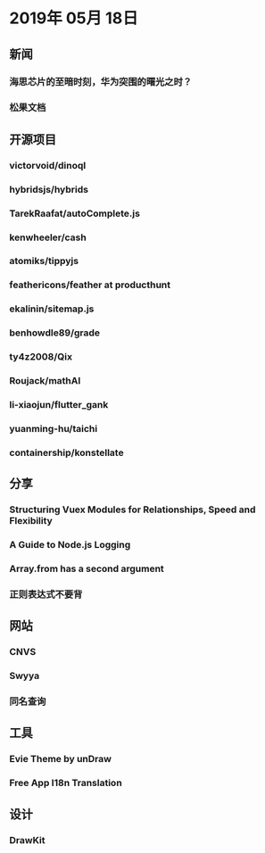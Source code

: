 # 2019年 05月 18日

## 新闻

### 海思芯片的至暗时刻，华为突围的曙光之时？

<daily-item
  url="https://www.infoq.cn/article/Qttukqg7qlkHZFT3k*px"/>

### 松果文档

<daily-item
  note="锤子孵化在线协作「松果文档」公测"
  url="https://www.sg.work/"/>

## 开源项目

### victorvoid/dinoql

<daily-item
  note="在 JavaScript 上进行 GraphQL 查询"
  url="https://github.com/victorvoid/dinoql"
  lang="JavaScript"
  watch="13"
  star="803"
  fork="15"
  :is-chinese="false"/>

### hybridsjs/hybrids

<daily-item
  note="从纯对象和函数创建 Web 组件的 UI 库"
  url="https://github.com/hybridsjs/hybrids"
  lang="JavaScript"
  watch="30"
  star="1222"
  fork="38"
  :is-chinese="false"/>

### TarekRaafat/autoComplete.js

<daily-item
  note="一个简单的自动完成填写的库"
  url="https://github.com/TarekRaafat/autoComplete.js"
  lang="JavaScript"
  watch="32"
  star="2138"
  fork="83"
  :is-chinese="false"/>

### kenwheeler/cash

<daily-item
  note="如果你不能放弃那些美味的 jQuery DOM 方法，但你希望你的项目尽可能小。这只是一个只有4KB的插件来完成你的目的，实现了大部分 jQuery DOM  方法"
  url="https://github.com/kenwheeler/cash"
  lang="JavaScript,TypeScript,HTML"
  watch="80"
  star="3912"
  fork="172"
  :is-chinese="false"/>

### atomiks/tippyjs

<daily-item
  note="一个高度可定制的工具提示和弹出库"
  url="https://github.com/atomiks/tippyjs"
  lang="JavaScript,TypeScript,CSS"
  watch="73"
  star="6055"
  fork="341"
  :is-chinese="false"/>

### feathericons/feather at producthunt

<daily-item
  note="开源图标库"
  url="https://github.com/feathericons/feather?ref=producthunt"
  lang="JavaScript,Shell"
  watch="273"
  star="15752"
  fork="573"
  :is-chinese="false"/>

### ekalinin/sitemap.js

<daily-item
  note="用于生成网站的 sitemap xml 文件"
  url="https://github.com/ekalinin/sitemap.js"
  lang="JavaScript,Makefile"
  watch="11"
  star="681"
  fork="105"
  :is-chinese="false"/>

### benhowdle89/grade

<daily-item
  note="获取图像的2种主色并生成互补渐变的背景，类似于豆瓣 APP 电影详情页的背景色"
  url="https://github.com/benhowdle89/grade"
  lang="JavaScript"
  watch="48"
  star="2821"
  fork="121"/>

### ty4z2008/Qix

<daily-item
  note="大量机器学习与深度学习资料"
  url="https://github.com/ty4z2008/Qix"
  lang="other"
  watch="1875"
  star="12536"
  fork="4661"/>

### Roujack/mathAI

<daily-item
  note="一个拍照做题程序。输入一张包含数学计算题的图片，输出识别出的数学计算式以及计算结果"
  url="https://github.com/Roujack/mathAI"
  lang="Python"
  watch="12"
  star="223"
  fork="74"/>

### li-xiaojun/flutter_gank

<daily-item
  note="Flutter版本的Gank客户端"
  url="https://github.com/li-xiaojun/flutter_gank"
  lang="Dart,Objective-C,Java,Kotlin"
  watch="1"
  star="2"
  fork="1"/>

### yuanming-hu/taichi

<daily-item
  note="计算机图形渲染框架"
  url="https://github.com/yuanming-hu/taichi"
  lang="C++,Python,CMake,JavaScript,HTML,Cuda,Other"
  watch="105"
  star="2022"
  fork="172"/>

### containership/konstellate

<daily-item
  note="开源的 Kubernetes Application 可视化 GUI 库"
  url="https://github.com/containership/konstellate"
  lang="Clojure,CSS,HTML"
  watch="26"
  star="651"
  fork="21"/>

## 分享

### Structuring Vuex Modules for Relationships, Speed and Flexibility

<daily-item
  note="构建关系，速度和灵活性俱佳的 Vuex 模块"
  url="https://medium.com/js-dojo/structuring-vuex-modules-for-relationships-speed-and-durability-de25f7403643"
  :is-chinese="false"/>

### A Guide to Node.js Logging

<daily-item
  note="了解如何改进库或应用程序中的日志记录，以及使用 Roarr 和 Pinoconsole.log 等库"
  url="https://www.twilio.com/blog/guide-node-js-logging"
  :is-chinese="false"/>

### Array.from has a second argument

<daily-item
  note="Array.from 从类似数组或可迭代的对象创建一个新数组，但它也可以采用第二个参数，它是旧值与新值之间的映射函数"
  url="https://www.stefanjudis.com/today-i-learned/array-from-has-a-second-argument/"/>

### 正则表达式不要背

<daily-item
  url="https://juejin.im/post/5cdcd42551882568651554e6"/>

## 网站

### CNVS

<daily-item
  note="在线商业模型画布工具"
  url="https://cnvs.online/en/w/-Lf52mzigBp9eQRiwQAv"/>

### Swyya

<daily-item
  note="帮你找到当前的热门开源项目以加入他们"
  url="https://www.swyya.com/"
  :is-chinese="false"/>

### 同名查询

<daily-item
  note="北京市公安局推出的姓名查重网站"
  url="https://gaj.beijing.gov.cn/rkgl/reserve/checkNameSexNum"/>

## 工具

### Evie Theme by unDraw

<daily-item
  note="Evie 是麻省理工学院许可的网页模板，可以更快地构建网站。它非常轻巧，可定制，可在现代浏览器上完美运行"
  url="https://evie.undraw.co/"/>

### Free App I18n Translation

<daily-item
  note="一个多语言翻译搜索引擎，有 2000 多万条翻译数据。支持 11 国语言搜索，可以帮助开发者用低成本完成软件国际化"
  url="https://i18ns.com/zh/index.html"/>

## 设计

### DrawKit

<daily-item
  note="可以用于项目的矢量图形集，有免费和付费区分，免费版的有两个样式主题"
  url="https://www.drawkit.io/#browse-now-button"
  :is-chinese="false"/>

<daily-footer/>
